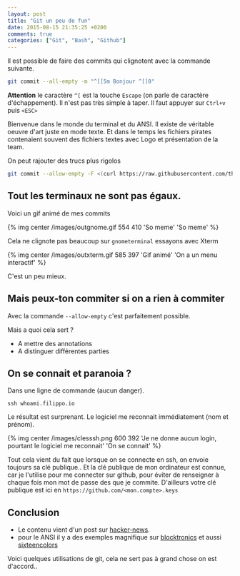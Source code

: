```yaml
---
layout: post
title: "Git un peu de fun"
date: 2015-08-15 21:35:25 +0200
comments: true
categories: ["Git", "Bash", "Github"]
---
```



Il est possible de faire des commits qui clignotent avec la commande suivante.

```sh
git commit --all-empty -m "^[[5m Bonjour ^[[0"

```
**Attention** le caractère `^[` est la touche `Escape` (on parle de caractère d'échappement). Il n'est pas très simple à taper. Il faut appuyer sur `Ctrl+v` puis `<ESC>` 

Bienvenue dans le monde du terminal et du ANSI. Il existe de véritable oeuvre d'art juste en mode texte. Et dans le temps les fichiers pirates contenaient souvent des fichiers textes avec Logo et présentation de la team. 


On peut rajouter des trucs plus rigolos

```sh
git commit --allow-empty -F <(curl https://raw.githubusercontent.com/thiderman/doge/master/doge/static/doge.txt)
```

## Tout les terminaux ne sont pas égaux. 

Voici un gif animé de mes commits

{% img center /images/outgnome.gif 554 410 'So meme' 'So meme' %}

Cela ne clignote pas beaucoup sur `gnometerminal` essayons avec  Xterm

{% img center /images/outxterm.gif 585 397 'Gif animé' 'On a un menu interactif' %}

C'est un peu mieux.

<!--more-->

## Mais peux-ton commiter si on a rien à commiter

Avec la commande `--allow-empty` c'est parfaitement possible. 

Mais a quoi cela sert ?

 * A mettre des annotations
 * A distinguer différentes parties


## On se connait et paranoia ?

Dans une ligne de commande (aucun danger).
```
ssh whoami.filippo.io
```

Le résultat est surprenant. Le logiciel me reconnait immédiatement (nom et prénom).

{% img center /images/clesssh.png 600 392 'Je ne donne aucun login, pourtant le logiciel me reconnait' 'On se connait' %}

Tout cela vient du fait que lorsque on se connecte en ssh, on envoie toujours sa clé publique.. Et la clé publique de mon ordinateur est connue, car je l'utilise pour me connecter sur github, pour éviter de renseigner à chaque fois mon mot de passe des que je commite. D'ailleurs votre clé publique est ici en `https://github.com/<mon.compte>.keys`

## Conclusion

 * Le contenu vient d'un post sur [hacker-news](https://news.ycombinator.com/item?id=10058967). 
 * pour le ANSI il y a des exemples magnifique sur [blocktronics](http://blocktronics.org/) et aussi [sixteencolors](http://sixteencolors.net/)

Voici quelques utilisations de git, cela ne sert pas à grand chose on est d'accord.. 

